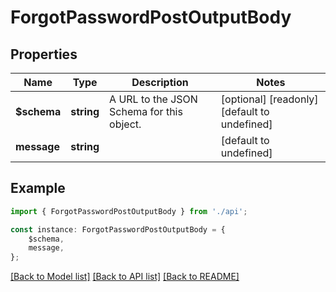 # ForgotPasswordPostOutputBody


## Properties

Name | Type | Description | Notes
------------ | ------------- | ------------- | -------------
**$schema** | **string** | A URL to the JSON Schema for this object. | [optional] [readonly] [default to undefined]
**message** | **string** |  | [default to undefined]

## Example

```typescript
import { ForgotPasswordPostOutputBody } from './api';

const instance: ForgotPasswordPostOutputBody = {
    $schema,
    message,
};
```

[[Back to Model list]](../README.md#documentation-for-models) [[Back to API list]](../README.md#documentation-for-api-endpoints) [[Back to README]](../README.md)
